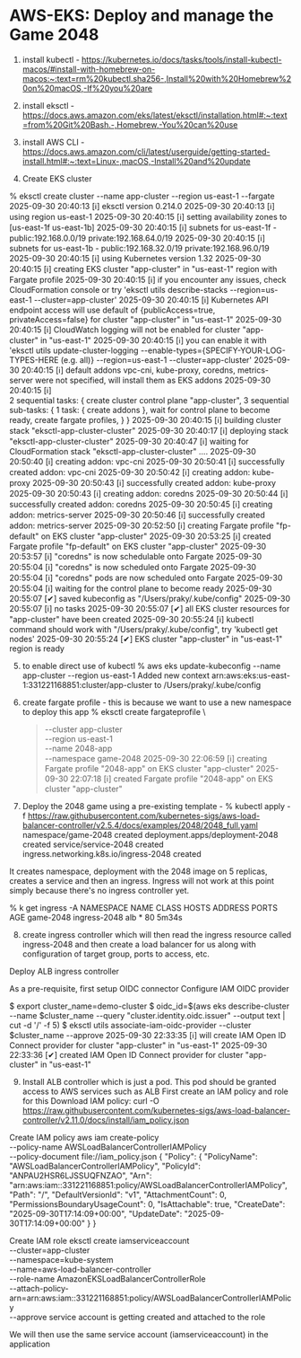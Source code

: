# AWS-EKS: Deploy and manage the Game 2048

1. install kubectl - https://kubernetes.io/docs/tasks/tools/install-kubectl-macos/#install-with-homebrew-on-macos:~:text=rm%20kubectl.sha256-,Install%20with%20Homebrew%20on%20macOS,-If%20you%20are

2. install eksctl - https://docs.aws.amazon.com/eks/latest/eksctl/installation.html#:~:text=from%20Git%20Bash.-,Homebrew,-You%20can%20use

3. install AWS CLI - https://docs.aws.amazon.com/cli/latest/userguide/getting-started-install.html#:~:text=Linux-,macOS,-Install%20and%20update

4. Create EKS cluster

% eksctl create cluster --name app-cluster --region us-east-1 --fargate
2025-09-30 20:40:13 [ℹ] eksctl version 0.214.0
2025-09-30 20:40:13 [ℹ] using region us-east-1
2025-09-30 20:40:15 [ℹ] setting availability zones to [us-east-1f us-east-1b]
2025-09-30 20:40:15 [ℹ] subnets for us-east-1f - public:192.168.0.0/19 private:192.168.64.0/19
2025-09-30 20:40:15 [ℹ] subnets for us-east-1b - public:192.168.32.0/19 private:192.168.96.0/19
2025-09-30 20:40:15 [ℹ] using Kubernetes version 1.32
2025-09-30 20:40:15 [ℹ] creating EKS cluster "app-cluster" in "us-east-1" region with Fargate profile
2025-09-30 20:40:15 [ℹ] if you encounter any issues, check CloudFormation console or try 'eksctl utils describe-stacks --region=us-east-1 --cluster=app-cluster'
2025-09-30 20:40:15 [ℹ] Kubernetes API endpoint access will use default of {publicAccess=true, privateAccess=false} for cluster "app-cluster" in "us-east-1"
2025-09-30 20:40:15 [ℹ] CloudWatch logging will not be enabled for cluster "app-cluster" in "us-east-1"
2025-09-30 20:40:15 [ℹ] you can enable it with 'eksctl utils update-cluster-logging --enable-types={SPECIFY-YOUR-LOG-TYPES-HERE (e.g. all)} --region=us-east-1 --cluster=app-cluster'
2025-09-30 20:40:15 [ℹ] default addons vpc-cni, kube-proxy, coredns, metrics-server were not specified, will install them as EKS addons
2025-09-30 20:40:15 [ℹ]  
2 sequential tasks: { create cluster control plane "app-cluster",
3 sequential sub-tasks: {
1 task: { create addons },
wait for control plane to become ready,
create fargate profiles,
}
}
2025-09-30 20:40:15 [ℹ] building cluster stack "eksctl-app-cluster-cluster"
2025-09-30 20:40:17 [ℹ] deploying stack "eksctl-app-cluster-cluster"
2025-09-30 20:40:47 [ℹ] waiting for CloudFormation stack "eksctl-app-cluster-cluster"
....
2025-09-30 20:50:40 [ℹ] creating addon: vpc-cni
2025-09-30 20:50:41 [ℹ] successfully created addon: vpc-cni
2025-09-30 20:50:42 [ℹ] creating addon: kube-proxy
2025-09-30 20:50:43 [ℹ] successfully created addon: kube-proxy
2025-09-30 20:50:43 [ℹ] creating addon: coredns
2025-09-30 20:50:44 [ℹ] successfully created addon: coredns
2025-09-30 20:50:45 [ℹ] creating addon: metrics-server
2025-09-30 20:50:46 [ℹ] successfully created addon: metrics-server
2025-09-30 20:52:50 [ℹ] creating Fargate profile "fp-default" on EKS cluster "app-cluster"
2025-09-30 20:53:25 [ℹ] created Fargate profile "fp-default" on EKS cluster "app-cluster"
2025-09-30 20:53:57 [ℹ] "coredns" is now schedulable onto Fargate
2025-09-30 20:55:04 [ℹ] "coredns" is now scheduled onto Fargate
2025-09-30 20:55:04 [ℹ] "coredns" pods are now scheduled onto Fargate
2025-09-30 20:55:04 [ℹ] waiting for the control plane to become ready
2025-09-30 20:55:07 [✔] saved kubeconfig as "/Users/praky/.kube/config"
2025-09-30 20:55:07 [ℹ] no tasks
2025-09-30 20:55:07 [✔] all EKS cluster resources for "app-cluster" have been created
2025-09-30 20:55:24 [ℹ] kubectl command should work with "/Users/praky/.kube/config", try 'kubectl get nodes'
2025-09-30 20:55:24 [✔] EKS cluster "app-cluster" in "us-east-1" region is ready

5. to enable direct use of kubectl
   % aws eks update-kubeconfig --name app-cluster --region us-east-1
   Added new context arn:aws:eks:us-east-1:331221168851:cluster/app-cluster to /Users/praky/.kube/config

6. create fargate profile - this is because we want to use a new namespace to deploy this app
   % eksctl create fargateprofile \

   > --cluster app-cluster \
   > --region us-east-1 \
   > --name 2048-app \
   > --namespace game-2048
   > 2025-09-30 22:06:59 [ℹ] creating Fargate profile "2048-app" on EKS cluster "app-cluster"
   > 2025-09-30 22:07:18 [ℹ] created Fargate profile "2048-app" on EKS cluster "app-cluster"

7. Deploy the 2048 game using a pre-existing template -
   % kubectl apply -f https://raw.githubusercontent.com/kubernetes-sigs/aws-load-balancer-controller/v2.5.4/docs/examples/2048/2048_full.yaml
   namespace/game-2048 created
   deployment.apps/deployment-2048 created
   service/service-2048 created
   ingress.networking.k8s.io/ingress-2048 created

It creates namespace, deployment with the 2048 image on 5 replicas, creates a service and then an ingress. Ingress will not work at this point simply because there's no ingress controller yet.

% k get ingress -A
NAMESPACE NAME CLASS HOSTS ADDRESS PORTS AGE
game-2048 ingress-2048 alb \* 80 5m34s

8. create ingress controller which will then read the ingress resource called ingress-2048 and then create a load balancer for us along with configuration of target group, ports to access, etc.

Deploy ALB ingress controller

As a pre-requisite, first setup OIDC connector
Configure IAM OIDC provider

$ export cluster_name=demo-cluster
$ oidc_id=$(aws eks describe-cluster --name $cluster_name --query "cluster.identity.oidc.issuer" --output text | cut -d '/' -f 5)
$ eksctl utils associate-iam-oidc-provider --cluster $cluster_name --approve
2025-09-30 22:33:35 [ℹ] will create IAM Open ID Connect provider for cluster "app-cluster" in "us-east-1"
2025-09-30 22:33:36 [✔] created IAM Open ID Connect provider for cluster "app-cluster" in "us-east-1"

9. Install ALB controller which is just a pod. This pod should be granted access to AWS services such as ALB
   First create an IAM policy and role for this
   Download IAM policy: curl -O https://raw.githubusercontent.com/kubernetes-sigs/aws-load-balancer-controller/v2.11.0/docs/install/iam_policy.json

Create IAM policy
aws iam create-policy \
 --policy-name AWSLoadBalancerControllerIAMPolicy \
 --policy-document file://iam_policy.json
{
"Policy": {
"PolicyName": "AWSLoadBalancerControllerIAMPolicy",
"PolicyId": "ANPAU2HSR6LJSSUQFNZAO",
"Arn": "arn:aws:iam::331221168851:policy/AWSLoadBalancerControllerIAMPolicy",
"Path": "/",
"DefaultVersionId": "v1",
"AttachmentCount": 0,
"PermissionsBoundaryUsageCount": 0,
"IsAttachable": true,
"CreateDate": "2025-09-30T17:14:09+00:00",
"UpdateDate": "2025-09-30T17:14:09+00:00"
}
}

Create IAM role
eksctl create iamserviceaccount \
 --cluster=app-cluster \
 --namespace=kube-system \
 --name=aws-load-balancer-controller \
 --role-name AmazonEKSLoadBalancerControllerRole \
 --attach-policy-arn=arn:aws:iam::331221168851:policy/AWSLoadBalancerControllerIAMPolicy \
 --approve
service account is getting created and attached to the role

We will then use the same service account (iamserviceaccount) in the application

